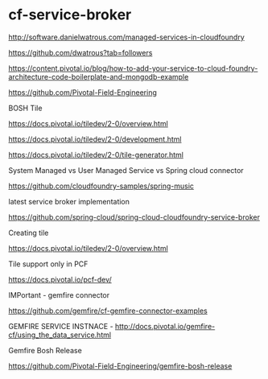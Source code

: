 # cf-service-broker

http://software.danielwatrous.com/managed-services-in-cloudfoundry


https://github.com/dwatrous?tab=followers


https://content.pivotal.io/blog/how-to-add-your-service-to-cloud-foundry-architecture-code-boilerplate-and-mongodb-example


https://github.com/Pivotal-Field-Engineering




BOSH Tile

https://docs.pivotal.io/tiledev/2-0/overview.html

https://docs.pivotal.io/tiledev/2-0/development.html

https://docs.pivotal.io/tiledev/2-0/tile-generator.html


System Managed vs User Managed Service vs Spring cloud connector

https://github.com/cloudfoundry-samples/spring-music


latest service broker implementation

https://github.com/spring-cloud/spring-cloud-cloudfoundry-service-broker

Creating tile

https://docs.pivotal.io/tiledev/2-0/overview.html

Tile support only in PCF

https://docs.pivotal.io/pcf-dev/



IMPortant - gemfire connector

https://github.com/gemfire/cf-gemfire-connector-examples


GEMFIRE SERVICE INSTNACE - http://docs.pivotal.io/gemfire-cf/using_the_data_service.html

Gemfire Bosh Release

https://github.com/Pivotal-Field-Engineering/gemfire-bosh-release

